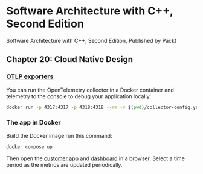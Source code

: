 # Software Architecture with C++, Second Edition

Software Architecture with C++, Second Edition, Published by Packt

## Chapter 20: Cloud Native Design

### [OTLP exporters](https://opentelemetry.io/docs/languages/cpp/exporters/)

You can run the OpenTelemetry collector in a Docker container and telemetry to the console to debug your application locally:

```bash
docker run -p 4317:4317 -p 4318:4318 --rm -v $(pwd)/collector-config.yaml:/etc/otelcol/config.yaml otel/opentelemetry-collector
```

### The app in Docker

Build the Docker image run this command:

```bash
docker compose up
```

Then open the [customer app](http://localhost:8080/customer/v1?name=anonymous) and [dashboard](http://localhost:18888/) in a browser.
Select a time period as the metrics are updated periodically.
